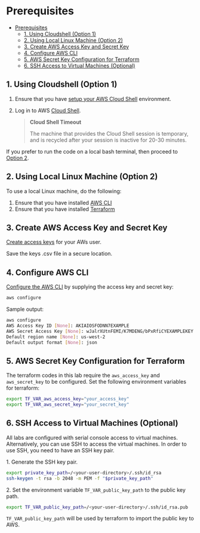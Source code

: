 
# Prerequisites

- [Prerequisites](#prerequisites)
  - [1. Using Cloudshell (Option 1)](#1-using-cloudshell-option-1)
  - [2. Using Local Linux Machine (Option 2)](#2-using-local-linux-machine-option-2)
  - [3. Create AWS Access Key and Secret Key](#3-create-aws-access-key-and-secret-key)
  - [4. Configure AWS CLI](#4-configure-aws-cli)
  - [5. AWS Secret Key Configuration for Terraform](#5-aws-secret-key-configuration-for-terraform)
  - [6. SSH Access to Virtual Machines (Optional)](#6-ssh-access-to-virtual-machines-optional)


## 1. Using Cloudshell (Option 1)

1. Ensure that you have [setup your AWS Cloud Shell](https://docs.aws.amazon.com/cloudshell/latest/userguide/welcome.html) environment.

2. Log in to AWS [Cloud Shell](https://docs.aws.amazon.com/cloudshell/latest/userguide/welcome.html#how-to-get-started).

   > **Cloud Shell Timeout**
   >
   > The machine that provides the Cloud Shell session is temporary, and is recycled after your session is inactive for 20-30 minutes.

If you prefer to run the code on a local bash terminal, then proceed to [Option 2](#2-using-local-linux-machine-option-2).

## 2. Using Local Linux Machine (Option 2)

To use a local Linux machine, do the following:

1. Ensure that you have installed [AWS CLI](https://docs.aws.amazon.com/cli/latest/userguide/getting-started-install.html)
2. Ensure that you have installed [Terraform](https://learn.hashicorp.com/tutorials/terraform/install-cli)

## 3. Create AWS Access Key and Secret Key

[Create access keys](https://docs.aws.amazon.com/IAM/latest/UserGuide/id_root-user_manage_add-key.html) for your AWs user.

Save the keys .csv file in a secure location.

## 4. Configure AWS CLI

[Configure the AWS CLI](https://docs.aws.amazon.com/cli/latest/userguide/getting-started-quickstart.html#getting-started-quickstart-new) by supplying the access key and secret key:

```bash
aws configure
```

Sample output:

```bash
aws configure
AWS Access Key ID [None]: AKIAIOSFODNN7EXAMPLE
AWS Secret Access Key [None]: wJalrXUtnFEMI/K7MDENG/bPxRfiCYEXAMPLEKEY
Default region name [None]: us-west-2
Default output format [None]: json
```

## 5. AWS Secret Key Configuration for Terraform

The terraform codes in this lab require the `aws_access_key` and `aws_secret_key` to be configured. Set the following environment variables for terraform:

```bash
export TF_VAR_aws_access_key="your_access_key"
export TF_VAR_aws_secret_key="your_secret_key"
```

## 6. SSH Access to Virtual Machines (Optional)

All labs are configured with serial console access to virtual machines. Alternatively, you can use SSH to access the virtual machines. In order to use SSH, you need to have an SSH key pair.

1\. Generate the SSH key pair.

```bash
export private_key_path=/<your-user-directory>/.ssh/id_rsa
ssh-keygen -t rsa -b 2048 -m PEM -f "$private_key_path"
```

2\. Set the environment variable `TF_VAR_public_key_path` to the public key path.

```bash
export TF_VAR_public_key_path=/<your-user-directory>/.ssh/id_rsa.pub
```

`TF_VAR_public_key_path` will be used by terraform to import the public key to AWS.

